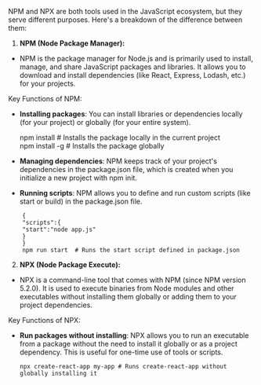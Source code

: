 
NPM and NPX are both tools used in the JavaScript ecosystem, but they serve different purposes. Here's a breakdown of the difference between them:  

1.  **NPM (Node Package Manager):** 

-   NPM is the package manager for Node.js and is primarily used to install, manage, and share JavaScript packages and libraries. It allows you to download and install dependencies (like React, Express, Lodash, etc.) for your projects.  
    

Key Functions of NPM:

-   **Installing packages**: You can install libraries or dependencies locally (for your project) or globally (for your entire system).  
      
    npm install <package-name> # Installs the package locally in the current project  
    npm install -g <package-name> # Installs the package globally  
    
-   **Managing dependencies**: NPM keeps track of your project's dependencies in the package.json file, which is created when you initialize a new project with npm init.  
    
-   **Running scripts**: NPM allows you to define and run custom scripts (like start or build) in the package.json file.  
```
    {  
    "scripts":{  
    "start":"node app.js"  
    }  
    }  
    npm run start  # Runs the start script defined in package.json
```
2. **NPX (Node Package Execute):**

-   NPX is a command-line tool that comes with NPM (since NPM version 5.2.0). It is used to execute binaries from Node modules and other executables without installing them globally or adding them to your project dependencies.

Key Functions of NPX:

-   **Run packages without installing**: NPX allows you to run an executable from a package without the need to install it globally or as a project dependency. This is useful for one-time use of tools or scripts.  
      ```
    npx create-react-app my-app # Runs create-react-app without globally installing it
    ```